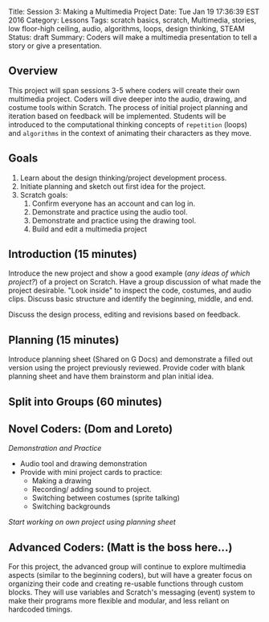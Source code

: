 Title: Session 3: Making a Multimedia Project
Date: Tue Jan  19 17:36:39 EST 2016
Category: Lessons
Tags: scratch basics, scratch, Multimedia, stories, low floor-high ceiling, audio, algorithms, loops, design thinking, STEAM
Status: draft
Summary: Coders will make a multimedia presentation to tell a story or give a presentation.

Overview
-----------------------------------------
This project will span sessions 3-5 where coders will create their own multimedia project. Coders will dive deeper into the audio, drawing, and costume tools within Scratch. The process of initial project planning and iteration based on feedback will be implemented. Students will be introduced to the computational thinking concepts of `repetition` (loops) and `algorithms` in the context of animating their characters as they move.

Goals
-----------------------------------------
1. Learn about the design thinking/project development process.
2. Initiate planning and sketch out first idea for the project.
3. Scratch goals:
    1. Confirm everyone has an account and can log in.
    2. Demonstrate and practice using the audio tool.
    3. Demonstrate and practice using the drawing tool.
    4. Build and edit a multimedia project


Introduction (15 minutes)
-----------------------------------------
Introduce the new project and show a good example (*any ideas of which
project?*) of a project on Scratch. Have a group discussion of what made the
project desirable. "Look inside" to inspect the code, costumes, and audio
clips. Discuss basic structure and identify the beginning, middle, and end.

Discuss the design process, editing and revisions based on feedback.

Planning (15 minutes)
-----------------------------------------
Introduce planning sheet (Shared on G Docs) and demonstrate a filled out
version using the project previously reviewed. Provide coder with blank
planning sheet and have them brainstorm and plan initial idea.

Split into Groups (60 minutes)
-----------------------------------------

Novel Coders: (Dom and Loreto)
-----------------------------------------
*Demonstration and Practice*

- Audio tool and drawing demonstration
- Provide with mini project cards to practice:
  - Making a drawing
  - Recording/ adding sound to project.
  - Switching between costumes (sprite talking)
  - Switching backgrounds

*Start working on own project using planning sheet*

Advanced Coders: (Matt is the boss here...)
----------------------------------------- 
For this project, the advanced group
will continue to explore multimedia aspects (similar to the beginning coders),
but will have a greater focus on organizing their code and creating re-usable
functions through custom blocks. They will use variables and Scratch's
messaging (event) system to make their programs more flexible and modular, and
less reliant on hardcoded timings.

